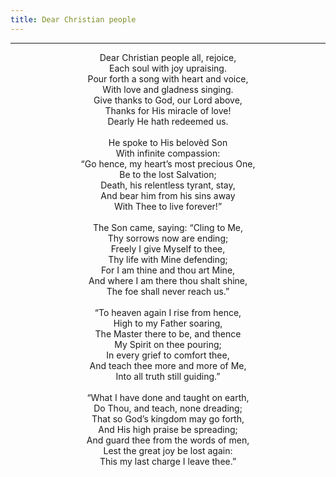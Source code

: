 ```yaml
---
title: Dear Christian people
---
```


---
<center>
Dear Christian people all, rejoice,<br/>
Each soul with joy upraising.<br/>
Pour forth a song with heart and voice,<br/>
With love and gladness singing.<br/>
Give thanks to God, our Lord above,<br/>
Thanks for His miracle of love!<br/>
Dearly He hath redeemed us.<br/>
<br/>
He spoke to His belovèd Son<br/>
With infinite compassion:<br/>
“Go hence, my heart’s most precious One,<br/>
Be to the lost Salvation;<br/>
Death, his relentless tyrant, stay,<br/>
And bear him from his sins away<br/>
With Thee to live forever!”<br/>
<br/>
The Son came, saying: “Cling to Me,<br/>
Thy sorrows now are ending;<br/>
Freely I give Myself to thee,<br/>
Thy life with Mine defending;<br/>
For I am thine and thou art Mine,<br/>
And where I am there thou shalt shine,<br/>
The foe shall never reach us.”<br/>
<br/>
“To heaven again I rise from hence,<br/>
High to my Father soaring,<br/>
The Master there to be, and thence<br/>
My Spirit on thee pouring;<br/>
In every grief to comfort thee,<br/>
And teach thee more and more of Me,<br/>
Into all truth still guiding.”<br/>
<br/>
“What I have done and taught on earth,<br/>
Do Thou, and teach, none dreading;<br/>
That so God’s kingdom may go forth,<br/>
And His high praise be spreading;<br/>
And guard thee from the words of men,<br/>
Lest the great joy be lost again:<br/>
This my last charge I leave thee.”
</center>